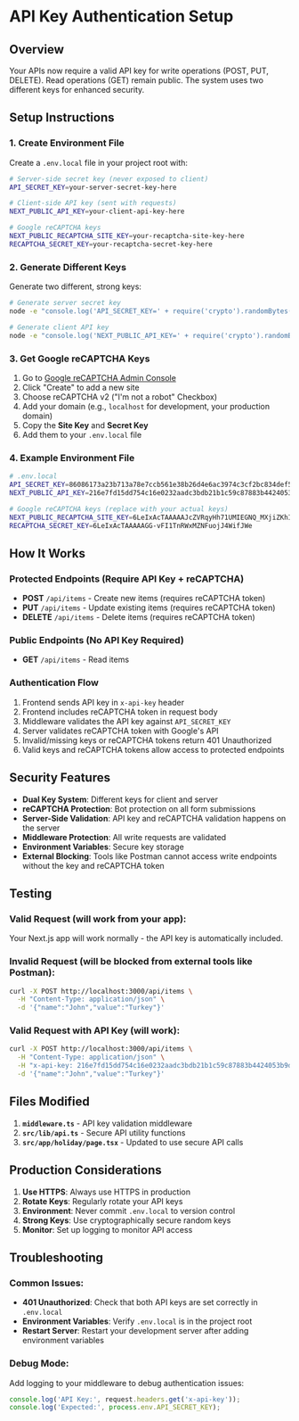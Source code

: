 # API Key Authentication Setup

## Overview
Your APIs now require a valid API key for write operations (POST, PUT, DELETE). Read operations (GET) remain public. The system uses two different keys for enhanced security.

## Setup Instructions

### 1. Create Environment File
Create a `.env.local` file in your project root with:

```bash
# Server-side secret key (never exposed to client)
API_SECRET_KEY=your-server-secret-key-here

# Client-side API key (sent with requests)
NEXT_PUBLIC_API_KEY=your-client-api-key-here

# Google reCAPTCHA keys
NEXT_PUBLIC_RECAPTCHA_SITE_KEY=your-recaptcha-site-key-here
RECAPTCHA_SECRET_KEY=your-recaptcha-secret-key-here
```

### 2. Generate Different Keys
Generate two different, strong keys:

```bash
# Generate server secret key
node -e "console.log('API_SECRET_KEY=' + require('crypto').randomBytes(32).toString('hex'))"

# Generate client API key  
node -e "console.log('NEXT_PUBLIC_API_KEY=' + require('crypto').randomBytes(32).toString('hex'))"
```

### 3. Get Google reCAPTCHA Keys
1. Go to [Google reCAPTCHA Admin Console](https://www.google.com/recaptcha/admin)
2. Click "Create" to add a new site
3. Choose reCAPTCHA v2 ("I'm not a robot" Checkbox)
4. Add your domain (e.g., `localhost` for development, your production domain)
5. Copy the **Site Key** and **Secret Key**
6. Add them to your `.env.local` file

### 4. Example Environment File
```bash
# .env.local
API_SECRET_KEY=86086173a23b713a78e7ccb561e38b26d4e6ac3974c3cf2bc834def52e56e842
NEXT_PUBLIC_API_KEY=216e7fd15dd754c16e0232aadc3bdb21b1c59c87883b4424053b9de0b9ff7771

# Google reCAPTCHA keys (replace with your actual keys)
NEXT_PUBLIC_RECAPTCHA_SITE_KEY=6LeIxAcTAAAAAJcZVRqyHh71UMIEGNQ_MXjiZKhI
RECAPTCHA_SECRET_KEY=6LeIxAcTAAAAAGG-vFI1TnRWxMZNFuojJ4WifJWe
```

## How It Works

### Protected Endpoints (Require API Key + reCAPTCHA)
- **POST** `/api/items` - Create new items (requires reCAPTCHA token)
- **PUT** `/api/items` - Update existing items (requires reCAPTCHA token)
- **DELETE** `/api/items` - Delete items (requires reCAPTCHA token)

### Public Endpoints (No API Key Required)
- **GET** `/api/items` - Read items

### Authentication Flow
1. Frontend sends API key in `x-api-key` header
2. Frontend includes reCAPTCHA token in request body
3. Middleware validates the API key against `API_SECRET_KEY`
4. Server validates reCAPTCHA token with Google's API
5. Invalid/missing keys or reCAPTCHA tokens return 401 Unauthorized
6. Valid keys and reCAPTCHA tokens allow access to protected endpoints

## Security Features

- **Dual Key System**: Different keys for client and server
- **reCAPTCHA Protection**: Bot protection on all form submissions
- **Server-Side Validation**: API key and reCAPTCHA validation happens on the server
- **Middleware Protection**: All write requests are validated
- **Environment Variables**: Secure key storage
- **External Blocking**: Tools like Postman cannot access write endpoints without the key and reCAPTCHA token

## Testing

### Valid Request (will work from your app):
Your Next.js app will work normally - the API key is automatically included.

### Invalid Request (will be blocked from external tools like Postman):
```bash
curl -X POST http://localhost:3000/api/items \
  -H "Content-Type: application/json" \
  -d '{"name":"John","value":"Turkey"}'
```

### Valid Request with API Key (will work):
```bash
curl -X POST http://localhost:3000/api/items \
  -H "Content-Type: application/json" \
  -H "x-api-key: 216e7fd15dd754c16e0232aadc3bdb21b1c59c87883b4424053b9de0b9ff7771" \
  -d '{"name":"John","value":"Turkey"}'
```

## Files Modified

1. **`middleware.ts`** - API key validation middleware
2. **`src/lib/api.ts`** - Secure API utility functions  
3. **`src/app/holiday/page.tsx`** - Updated to use secure API calls

## Production Considerations

1. **Use HTTPS**: Always use HTTPS in production
2. **Rotate Keys**: Regularly rotate your API keys
3. **Environment**: Never commit `.env.local` to version control
4. **Strong Keys**: Use cryptographically secure random keys
5. **Monitor**: Set up logging to monitor API access

## Troubleshooting

### Common Issues:
- **401 Unauthorized**: Check that both API keys are set correctly in `.env.local`
- **Environment Variables**: Verify `.env.local` is in the project root
- **Restart Server**: Restart your development server after adding environment variables

### Debug Mode:
Add logging to your middleware to debug authentication issues:

```typescript
console.log('API Key:', request.headers.get('x-api-key'));
console.log('Expected:', process.env.API_SECRET_KEY);
```